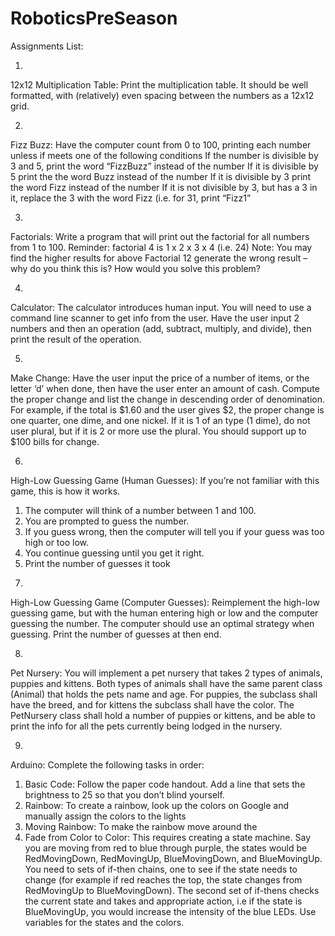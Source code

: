 # RoboticsPreSeason

Assignments List:


1. 
12x12 Multiplication Table:
Print the multiplication table. It should be well formatted, with (relatively) even spacing between the numbers as a 12x12 grid.


2. 
Fizz Buzz: 
Have the computer count from 0 to 100, printing each number unless if meets one of the following conditions
If the number is divisible by 3 and 5, print the word “FizzBuzz” instead of the number
If it is divisible by 5 print the the word Buzz instead of the number
If it is divisible by 3 print the word Fizz instead of the number
If it is not divisible by 3, but has a 3 in it, replace the 3 with the word Fizz (i.e. for 31, print “Fizz1”


3.
Factorials: 
Write a program that will print out the factorial for all numbers from 1 to 100.
Reminder: factorial 4 is 1 x 2 x 3 x 4 (i.e. 24)
 	Note: You may find the higher results for above Factorial 12 generate the wrong result – why do you think this is? How would you solve this problem?


4.
Calculator: 
The calculator introduces human input. You will need to use a command line scanner to get info from the user. Have the user input 2 numbers and then an operation (add, subtract, multiply, and divide), then print the result of the operation. 


5.
Make Change:
Have the user input the price of a number of items, or the letter ‘d’ when done, then have the user enter an amount of cash. Compute the proper change and list the change in descending order of denomination. For example, if the total is $1.60 and the user gives $2, the proper change is one quarter, one dime, and one nickel. If it is 1 of an type (1 dime), do not user plural, but if it is 2 or more use the plural. You should support up to $100 bills for change.


6.
High-Low Guessing Game (Human Guesses):
If you’re not familiar with this game, this is how it works.
1) The computer will think of a number between 1 and 100.
2) You are prompted to guess the number.
3) If you guess wrong, then the computer will tell you if your guess was too high
or too low.
4) You continue guessing until you get it right.
5) Print the number of guesses it took


7.
High-Low Guessing Game (Computer Guesses):
Reimplement the high-low guessing game, but with the human entering high or low and the computer guessing the number. The computer should use an optimal strategy when guessing. Print the number of guesses at then end.


8.
Pet Nursery:
You will implement a pet nursery that takes 2 types of animals, puppies and kittens. Both types of animals shall have the same parent class (Animal) that holds the pets name and age. For puppies, the subclass shall have the breed, and for kittens the subclass shall have the color. The PetNursery class shall hold a number of puppies or kittens, and be able to print the info for all the pets currently being lodged in the nursery.


9.
Arduino:
Complete the following tasks in order:
1) Basic Code: Follow the paper code handout. Add a line that sets the brightness to 25 so that you don’t blind yourself.
2) Rainbow: To create a rainbow, look up the colors on Google and manually assign the colors to the lights
3) Moving Rainbow: To make the rainbow move around the 
4) Fade from Color to Color: This requires creating a state machine. Say you are moving from red to blue through purple, the states would be RedMovingDown, RedMovingUp, BlueMovingDown, and BlueMovingUp. You need to sets of if-then chains, one to see if the state needs to change (for example if red reaches the top, the state changes from RedMovingUp to BlueMovingDown). The second set of if-thens checks the current state and takes and appropriate action, i.e if the state is BlueMovingUp, you would increase the intensity of the blue LEDs. Use variables for the states and the colors.
